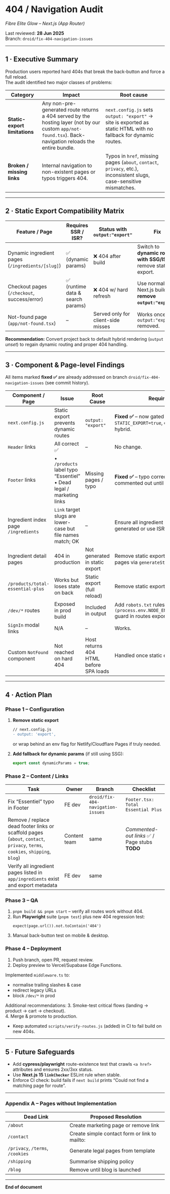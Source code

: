 # 404 / Navigation Audit  
_Fibre Elite Glow – Next.js (App Router)_

Last reviewed: **28 Jun 2025**  
Branch: `droid/fix-404-navigation-issues`

---

## 1 · Executive Summary
Production users reported hard 404s that break the back-button and force a full reload.  
The audit identified two major classes of problems:

| Category | Impact | Root cause |
|----------|--------|------------|
| **Static-export limitations** | Any non-pre-generated route returns a 404 served by the hosting layer (not by our custom `app/not-found.tsx`). Back-navigation reloads the entire bundle. | `next.config.js` sets `output: "export"` → site is exported as static HTML with no fallback for dynamic routes. |
| **Broken / missing links** | Internal navigation to non-existent pages or typos triggers 404. | Typos in `href`, missing pages (`about`, `contact`, `privacy`, etc.), inconsistent slugs, case-sensitive mismatches. |

---

## 2 · Static Export Compatibility Matrix

| Feature / Page | Requires SSR / ISR? | Status with `output:"export"` | Fix |
|----------------|---------------------|------------------------------|-----|
| Dynamic ingredient pages (`/ingredients/[slug]`) | ✅ (dynamic params) | ❌ 404 after build | Switch to **dynamic route with SSG/ISR** or remove static export. |
| Checkout pages (`/checkout`, success/error) | ✅ (runtime data & search params) | ❌ 404 w/ hard refresh | Use normal Next.js build, **remove `output:"export"`**. |
| Not-found page (`app/not-found.tsx`) | – | Served only for client-side misses | Works once `output:"export"` removed. |

**Recommendation:** Convert project back to default hybrid rendering (`output` _unset_) to regain dynamic routing and proper 404 handling.

---

## 3 · Component & Page-level Findings

All items marked **fixed ✅** are already addressed on branch
`droid/fix-404-navigation-issues` (see commit history).

| Component / Page | Issue | Root Cause | Required Fix |
|------------------|-------|-----------|--------------|
| `next.config.js` | Static export prevents dynamic routes | `output: "export"` | **Fixed ✅** – now gated behind `STATIC_EXPORT=true`, default build is hybrid. |
| `Header` links | All correct ✅ | – | No change. |
| `Footer` links | • `/products` label typo “Essentiel”<br>• Dead legal / marketing links | Missing pages / typo | **Fixed ✅** – typo corrected; dead links commented out until pages exist. |
| Ingredient index page `/ingredients` | `Link` target slugs are lower-case but file names match; OK | – | Ensure all ingredient pages are statically generated or use ISR. |
| Ingredient detail pages | 404 in production | Not generated in static export | Remove static export or generate all pages via `generateStaticParams`. |
| `/products/total-essential-plus` | Works but loses state on back | Static export (full reload) | Remove static export. |
| `/dev/*` routes | Exposed in prod build | Included in output | Add `robots.txt` rules & conditional `if (process.env.NODE_ENV==="development")` guard in routes export. |
| `SignIn` modal links | N/A | – | Works. |
| Custom `NotFound` component | Not reached on hard 404 | Host returns 404 HTML before SPA loads | Handled once static export removed. |

---

## 4 · Action Plan

### Phase 1 – Configuration
1. **Remove static export**  
   ```diff
   // next.config.js
   - output: 'export',
   ```
   or wrap behind an env flag for Netlify/Cloudflare Pages if truly needed.

2. **Add fallback for dynamic params** (if still using SSG):
   ```ts
   export const dynamicParams = true;
   ```

### Phase 2 – Content / Links
| Task | Owner | Branch | Checklist |
|------|-------|--------|-----------|
| Fix “Essentiel” typo in Footer | FE dev | `droid/fix-404-navigation-issues` | `Footer.tsx: Total Essential Plus` |
| Remove / replace dead footer links or scaffold pages (`about`, `contact`, `privacy`, `terms`, `cookies`, `shipping`, `blog`) | Content team | same | _Commented-out links_ ✅ / Page stubs **TODO** |
| Verify all ingredient pages listed in `app/ingredients` exist and export metadata | FE dev | same |  |

### Phase 3 – QA
1. `pnpm build && pnpm start` – verify all routes work without 404.  
2. Run **Playwright** suite (`pnpm test`) plus new 404 regression test:
   ```
   expect(page.url()).not.toContain('404')
   ```
3. Manual back-button test on mobile & desktop.

### Phase 4 – Deployment
1. Push branch, open PR, request review.  
2. Deploy preview to Vercel/Supabase Edge Functions.  

Implemented
`middleware.ts` to:
* normalise trailing slashes & case
* redirect legacy URLs
* block `/dev/*` in prod  

Additional recommendations:
3. Smoke-test critical flows (landing → product → cart → checkout).  
4. Merge & promote to production.
- Keep automated `scripts/verify-routes.js` (added) in CI to fail
  build on new 404s.

---

## 5 · Future Safeguards

- Add **cypress/playwright** route-existence test that crawls `<a href>` attributes and ensures 2xx/3xx status.
- Use **Next.js 15 `linkChecker`** ESLint rule when stable.
- Enforce CI check: build fails if `next build` prints “Could not find a matching page for route”.

---

### Appendix A – Pages without Implementation

| Dead Link | Proposed Resolution |
|-----------|--------------------|
| `/about` | Create marketing page or remove link |
| `/contact` | Create simple contact form or link to mailto: |
| `/privacy`, `/terms`, `/cookies` | Generate legal pages from template |
| `/shipping` | Summarise shipping policy |
| `/blog` | Remove until blog is launched |

---

**End of document**
